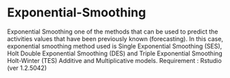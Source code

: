 # Exponential-Smoothing
Exponential Smoothing one of the methods that can be used to predict the activities values that have been previously known (forecasting). In this case, exponential smoothing method used is Single Exponential Smoothing (SES), Holt Double Exponential Smoothing (DES) and Triple Exponential Smoothing Holt-Winter (TES) Additive and Multiplicative models.
Requirement :
Rstudio (ver 1.2.5042)
